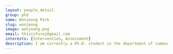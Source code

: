 ```yaml
---
layout: people_detail
group: phd
name: Wonjeong Park
slug: wonjeong
image: wonjeong.png
email: thisisforwj@gmail.com
interests: [Intervention, Assessment]
description: I am currently a Ph.D. student in the department of communication disorders at Ewha Womans University, and a member of Child Language Lab. I received M.A. in speech-language pathology at Ewha Womans University. My research interests are assessment and intervention of children’s language development through parents, and HCI(Human-Computer Interaction) techniques for these.
---
```

